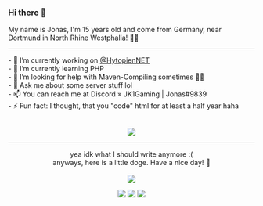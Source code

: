 ### Hi there 👋
My name is Jonas, I'm 15 years old and come from Germany, near Dortmund in North Rhine Westphalia! 👨‍💻
<hr>
- 🔭 I’m currently working on <a href="https://github.com/HytopienNET">@HytopienNET</a><br>
- 🌱 I’m currently learning PHP<br>
- 🤔 I’m looking for help with Maven-Compiling sometimes 🥴🥴<br>
- 💬 Ask me about some server stuff lol<br>
- 📫 You can reach me at Discord » JK1Gaming | Jonas#9839<br>
- ⚡ Fun fact: I thought, that you "code" html for at least a half year haha<br><br>
<p align="center"><a href="#"><img src="https://github-readme-stats.vercel.app/api?username=jonas-koll&show_icons=true&theme=dracula&count_private=true&hide=contribs&hide_border=true&icon_color=#fff&include_all_commits=true"></a></p>
<hr>
<p align="center">
yea idk what I should write anymore :(<br>
anyways, here is a little doge. Have a nice day! 🌴<br><br>
<img src="https://user-images.githubusercontent.com/56507045/130327122-6d9851dd-d9dd-49ac-add2-a65213aaa26d.png" align="center"></p>

<p align="center"><a href="https://discord.com/users/421671659146313729" target="_blank"><img src="https://img.shields.io/badge/Discord-jonas__%239839-blueviolet?style=flat&logo=discord&logoColor=white&color=5865F2"></a> <a href="https://twitter.com/JonasOnSocials" target="_blank"><img src="https://img.shields.io/badge/Twitter-@JonasOnSocials-blueviolet?style=flat&logo=twitter&logoColor=white&color=1DA1F2"></a> <a href="https://twitch.tv/onejxnas" target="_blank"><img src="https://img.shields.io/badge/Twitch-onejxnas-blueviolet?style=flat&logo=twitch&logoColor=white&color=9146FF"></a></p>
